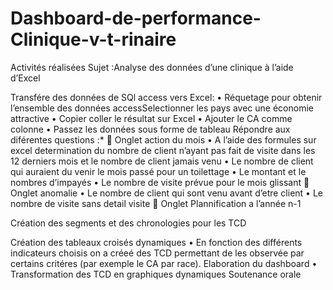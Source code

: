 # Dashboard-de-performance-Clinique-v-t-rinaire
Activités réalisées
Sujet :Analyse des données d’une clinique à l’aide d’Excel

Transfére des données de SQl access vers Excel:
•	Réquetage pour obtenir l’ensemble des données accessSelectionner les pays avec une économie attractive
•	Copier coller le résultat sur Excel 
•	Ajouter le CA comme colonne 
•	Passez les données sous forme de tableau 
Répondre aux diférentes questions :*
	Onglet action du mois
•	A l’aide des formules sur excel determination du nombre de client n’ayant pas fait de visite dans les 12 derniers mois et le nombre de client  jamais venu 
•	Le nombre de client qui auraient du venir le mois passé pour un toilettage
•	Le montant et le nombres d’impayés
•	Le nombre de visite prévue pour le mois glissant
	Onglet anomalie
•	Le nombre de client qui sont venu avant d’etre client 
•	Le nombre de visite sans detail visite 
	Onglet Plannification a l’année n-1

Création des segments et des chronologies pour les TCD

Création des tableaux croisés dynamiques
•	En fonction des différents indicateurs choisis on a créeé des TCD permettant de les observée par certains critéres (par exemple le CA par race).
Elaboration du dashboard
•	Transformation des TCD en graphiques dynamiques 
Soutenance orale

